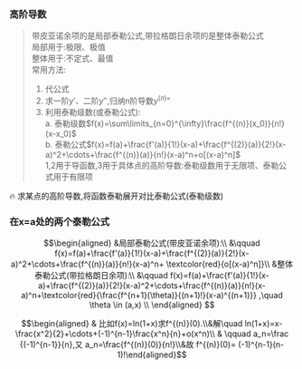 ### 高阶导数

> 带皮亚诺余项的是局部泰勒公式,带拉格朗日余项的是整体泰勒公式  
> 局部用于:极限、极值  
> 整体用于:不定式、最值  
> 常用方法:  
> 1. 代公式
> 2. 求一阶$y'$、二阶$y''$,归纳n阶导数$y^{(n)}$"
> 3. 利用泰勒级数(或泰勒公式):  
>		a. 泰勒级数$f(x)=\sum\limits_{n=0}^{\infty}\frac{f^{(n)}(x_0)}{n!}(x-x_0)$  
>		b. 泰勒公式$f(x)=f(a)+\frac{f'(a)}{1!}(x-a)+\frac{f^{(2)}(a)}{2!}(x-a)^2+\cdots+\frac{f^{(n)}(a)}{n!}(x-a)^n+o[(x-a)^n]$  
> 1,2用于导函数,3用于具体点的高阶导数:泰勒级数用于无限项、泰勒公式用于有限项
> 
<aside>
🔥 求某点的高阶导数,将函数泰勒展开对比泰勒公式(泰勒级数)
</aside>

### 在x=a处的两个泰勒公式

$$\begin{aligned}
&局部泰勒公式(带皮亚诺余项):\\
&\qquad f(x)=f(a)+\frac{f'(a)}{1!}(x-a)+\frac{f^{(2)}(a)}{2!}(x-a)^2+\cdots+\frac{f^{(n)}(a)}{n!}(x-a)^n+ \textcolor{red}{o[(x-a)^n]}\\
&整体泰勒公式(带拉格朗日余项):\\
&\qquad f(x)=f(a)+\frac{f'(a)}{1!}(x-a)+\frac{f^{(2)}(a)}{2!}(x-a)^2+\cdots+\frac{f^{(n)}(a)}{n!}(x-a)^n+\textcolor{red}{\frac{f^{n+1}(\theta)}{(n+1)!}(x-a)^{(n+1)}} ,\quad \theta \in (a,x) \\
\end{aligned} $$

$$\begin{aligned} & 比如f(x)=ln(1+x)求f^{(n)}(0).\\&解\quad ln(1+x)=x-\frac{x^2}{2}+\cdots+(-1)^{n-1}\frac{x^n}{n}+o(x^n)\\ & \qquad a_n=\frac {(-1)^{n-1}}{n},又 a_n=\frac{f^{(n)}(0)}{n!}\\&故 f^{(n)}(0)= (-1)^{n-1}(n-1)!\end{aligned}$$
